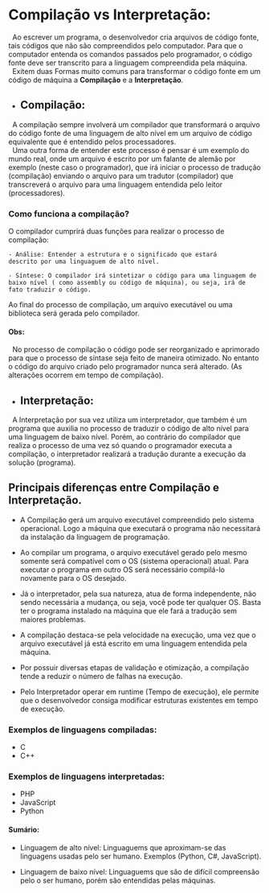 # Compilação vs Interpretação:

&nbsp; Ao escrever um programa, o desenvolvedor cria arquivos de código fonte, tais códigos que não são compreendidos pelo computador. Para que o computador entenda os comandos passados pelo programador, o código fonte deve ser transcrito para a linguagem compreendida pela máquina. <br>
&nbsp; Exitem duas Formas muito comuns para transformar o código fonte em um código de máquina a <strong>Compilação</strong> e a <strong>Interpretação</strong>.

* ## Compilação:

&nbsp; A compilação sempre involverá um compilador que transformará o arquivo do código fonte de uma linguagem de alto nível em um arquivo de código equivalente que é entendido pelos processadores.<br>
&nbsp; Uma outra forma de entender este processo é pensar é um exemplo do mundo real, onde um arquivo é escrito por um falante de alemão por exemplo (neste caso o programador), que irá iniciar o processo de tradução (compilação) enviando o arquivo para um tradutor (compilador) que transcreverá o arquivo para uma linguagem entendida pelo leitor (processadores). 

### Como funciona a compilação?

O compilador cumprirá duas funções para realizar o processo de compilação:<br>
    
    - Análise: Entender a estrutura e o significado que estará      descrito por uma linguaguem de alto nível.
    
    - Síntese: O compilador irá sintetizar o código para uma linguagem de baixo nível ( como assembly ou código de máquina), ou seja, irá de fato traduzir o código.

Ao final do processo de compilação, um arquivo executável ou uma biblioteca será gerada pelo compilador. 

#### Obs:

&nbsp; No processo de compilação o código pode ser reorganizado e aprimorado para que o processo de síntase seja feito de maneira otimizado. No entanto o código do arquivo criado pelo programador nunca será alterado. (As alterações ocorrem em tempo de compilação).


* ## Interpretação:

&nbsp; A Interpretação por sua vez utiliza um interpretador, que também é um programa que auxilia no processo de traduzir o código de alto nível para uma linguagem de baixo nível. Porém, ao contrário do compilador que realiza o processo de uma vez só quando o programador executa a compilação, o interpretador realizará a tradução durante a execução da solução (programa).

## Principais diferenças entre Compilação e Interpretação.

* A Compilação gerá um arquivo executável compreendido pelo sistema operacional. Logo a máquina que executará o programa não necessitará da instalação da linguagem de programação.

* Ao compilar um programa, o arquivo executável gerado pelo mesmo somente será compatível com o OS (sistema operacional) atual. Para executar o programa em outro OS será necessário compilá-lo novamente para o OS desejado.

* Já o interpretador, pela sua natureza, atua de forma independente, não sendo necessária a mudança, ou seja, você pode ter qualquer OS. Basta ter o programa instalado na máquina que ele fará a tradução sem maiores problemas.

* A compilação destaca-se pela velocidade na execução, uma vez que o arquivo executável já está escrito em uma linguagem entendida pela máquina.

* Por possuir diversas etapas de validação e otimização, a compilação tende a reduzir o número de falhas na execução.

* Pelo Interpretador operar em runtime (Tempo de execução), ele permite que o desenvolvedor consiga modificar estruturas existentes em tempo de execução.


### Exemplos de linguagens compiladas:

- C
- C++

### Exemplos de linguagens interpretadas:

- PHP
- JavaScript
- Python

#### Sumário:

* Linguagem de alto nível: Linguaguems que aproximam-se das linguagens usadas pelo ser humano. Exemplos (Python, C#, JavaScript).

* Linguagem de baixo nível: Linguaguems que são de difícil compreensão pelo o ser humano, porém são entendidas pelas máquinas.

